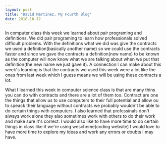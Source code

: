 ```yaml
---
layout: post
title: "David Martinez, My Fourth Blog"
date: 2018-10-12
---
```

  
  In computer class this week we learned about pair programing and definitions. We did pair programing to learn how professionals solved difficult problems. With the definitions what we did was give the contracts we used a definition(basically another name) so we could use the contracts faster and since we gave the contracts a definition(new name) to be known as the computer will now know what we are talking about when we put that definition(the new name we just gave it). A connection I can make about this week's learning is that the contracts we used this week were a lot like the ones from last week which I guess means we will be using these contracts a lot.

 What I learned this week in computer science class is that are many thins you can do with contracts and there are a lot of them too. Contract are one the things that allow us to use computers to their full potential and allow ou to speack their language without contracts we probably wouldn't be able to do certain things with computers. I also learned that professinals don't always work alone they also sometimes work with others to do their work and make sure it's correct. I would also like to have more time to do certain things in class like if we're using wescheme(coding website) I would love to have more time to explore my ideas and work any errors or doubts I may have.
